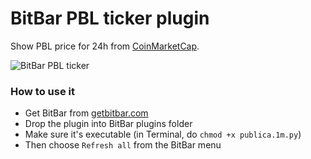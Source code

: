 # BitBar PBL ticker plugin

Show PBL price for 24h from [CoinMarketCap](https://coinmarketcap.com/).

![BitBar PBL ticker](https://i.imgur.com/JdmVcqe.png)

### How to use it

  * Get BitBar from [getbitbar.com](https://getbitbar.com/)
  * Drop the plugin into BitBar plugins folder
  * Make sure it's executable (in Terminal, do `chmod +x publica.1m.py`)
  * Then choose `Refresh all` from the BitBar menu
